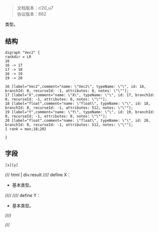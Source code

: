 # <!-- md:samp Vec2 -->

> 文档版本：r/20_u7<br/>协议版本：662

<!-- md:samp Vec2 -->类型。

## 结构

```viz
digraph "Vec2" {
rankdir = LR
16
16 -> 17
17 -> 18
16 -> 19
19 -> 20

16 [label="Vec2",comment="name: \"Vec2\", typeName: \"\", id: 16, branchId: 0, recurseId: -1, attributes: 0, notes: \"\""];
17 [label="X",comment="name: \"X\", typeName: \"\", id: 17, branchId: 0, recurseId: -1, attributes: 0, notes: \"\""];
18 [label="float",comment="name: \"float\", typeName: \"\", id: 18, branchId: 0, recurseId: -1, attributes: 512, notes: \"\""];
19 [label="Y",comment="name: \"Y\", typeName: \"\", id: 19, branchId: 0, recurseId: -1, attributes: 0, notes: \"\""];
20 [label="float",comment="name: \"float\", typeName: \"\", id: 20, branchId: 0, recurseId: -1, attributes: 512, notes: \"\""];
{ rank = max;18;20}

}

```

## 字段

```title='Vec2'
[x][y]
```

/// html | div.result
//// define
X：<!-- md:samp float -->

- 基本类型。


////
//// define
Y：<!-- md:samp float -->

- 基本类型。


////

///

